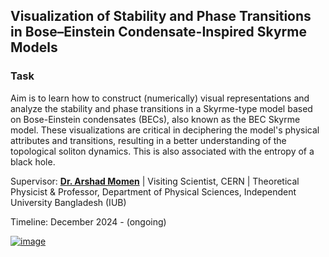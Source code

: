 
## Visualization of Stability and Phase Transitions in Bose–Einstein Condensate-Inspired Skyrme Models

### Task
Aim is to learn how to construct (numerically) visual representations and analyze the stability and phase transitions in a Skyrme-type model based on Bose-Einstein condensates (BECs), also known as the BEC Skyrme model. These visualizations are critical in deciphering the model's physical attributes and transitions, resulting in a better understanding of the topological soliton dynamics. This is also associated with the entropy of a black hole.

Supervisor: [**Dr. Arshad Momen**](http://iub.ac.bd/academics/departments/ps/faculty-and-staff/arshad) | Visiting Scientist, CERN | Theoretical Physicist & Professor, Department of Physical Sciences, Independent University Bangladesh (IUB)

Timeline: December 2024 - (ongoing)


[![image](https://github.com/user-attachments/assets/5f87fb2d-b8c9-45ee-b7e8-8f313a4364a0)](https://github.com/mdfardinxyz/BEC-Skyrme-model/blob/main/AM-BEC-PhysRevD.91.045027%20(reference%20paper).pdf)

